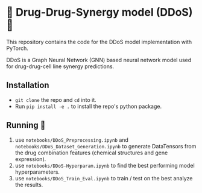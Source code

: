# 📣 Drug-Drug-Synergy model (DDoS) 💊

This repository contains the code for the DDoS model implementation with PyTorch. 

DDoS is a Graph Neural Network (GNN) based neural network model used for drug-drug-cell line synergy predictions.


## Installation

* `git clone` the repo and `cd` into it.
* Run `pip install -e .` to install the repo's python package.

## Running 🏃

1. use `notebooks/DDoS_Preprocessing.ipynb` and `notebooks/DDoS_Dataset_Generation.ipynb` to generate DataTensors from the drug combination features (chemical structures and gene expression).
2. use `notebooks/DDoS-Hyperparam.ipynb` to find the best performing model hyperparameters.
3. use `notebooks/DDoS_Train_Eval.ipynb` to train / test on the best analyze the results.